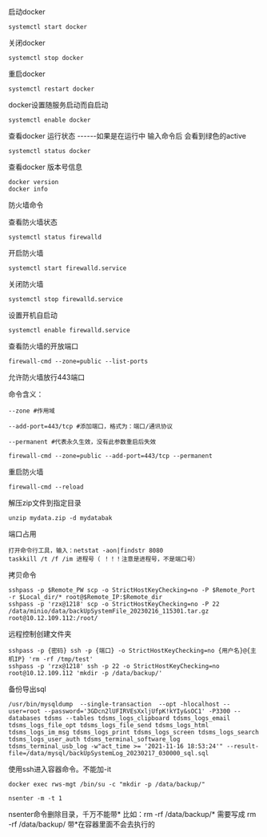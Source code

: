 启动docker
```
systemctl start docker
```

关闭docker
```
systemctl stop docker
```

重启docker
```
systemctl restart docker
```

docker设置随服务启动而自启动
```
systemctl enable docker
```

查看docker 运行状态
------如果是在运行中 输入命令后 会看到绿色的active
```
systemctl status docker
```

查看docker 版本号信息
```
docker version
docker info
```

防火墙命令

查看防火墙状态
```
systemctl status firewalld
```

开启防火墙
```
systemctl start firewalld.service
```

关闭防火墙
```
systemctl stop firewalld.service
```

设置开机自启动
```
systemctl enable firewalld.service
```

查看防火墙的开放端口
```
firewall-cmd --zone=public --list-ports
```
允许防火墙放行443端口

命令含义：
```
--zone #作用域

--add-port=443/tcp #添加端口，格式为：端口/通讯协议

--permanent #代表永久生效，没有此参数重启后失效

firewall-cmd --zone=public --add-port=443/tcp --permanent
```

重启防火墙
```
firewall-cmd --reload
```

解压zip文件到指定目录
```
unzip mydata.zip -d mydatabak
```
端口占用
```
打开命令行工具，输入：netstat -aon|findstr 8080
taskkill /t /f /im 进程号（ ！！！注意是进程号，不是端口号）
```

拷贝命令
```
sshpass -p $Remote_PW scp -o StrictHostKeyChecking=no -P $Remote_Port -r $Local_dir/* root@$Remote_IP:$Remote_dir
sshpass -p 'rzx@1218' scp -o StrictHostKeyChecking=no -P 22 /data/minio/data/backUpSystemFile_20230216_115301.tar.gz root@10.12.109.112:/root/
```

远程控制创建文件夹
```
sshpass -p {密码} ssh -p {端口} -o StrictHostKeyChecking=no {用户名}@{主机IP} 'rm -rf /tmp/test'
sshpass -p 'rzx@1218' ssh -p 22 -o StrictHostKeyChecking=no root@10.12.109.112 'mkdir -p /data/backup/' 
```
备份导出sql
```
/usr/bin/mysqldump  --single-transaction  --opt -hlocalhost --user=root --password='3GDcn2lUFIRVEsXxljUfpK!kYIy&sOC1' -P3300 --databases tdsms --tables tdsms_logs_clipboard tdsms_logs_email tdsms_logs_file_opt tdsms_logs_file_send tdsms_logs_html tdsms_logs_im_msg tdsms_logs_print tdsms_logs_screen tdsms_logs_search tdsms_logs_user_auth tdsms_terminal_software_log tdsms_terminal_usb_log -w"act_time >= '2021-11-16 18:53:24'" --result-file=/data/mysql/backUpSystemLog_20230217_030000_sql.sql
```

使用ssh进入容器命令。不能加-it
```
docker exec rws-mgt /bin/su -c "mkdir -p /data/backup/"
```

```
nsenter -m -t 1
```
nsenter命令删除目录，千万不能带* 
比如：rm -rf /data/backup/* 需要写成 rm -rf /data/backup/  带*在容器里面不会去执行的
